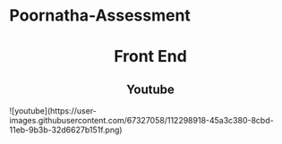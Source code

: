 # Poornatha-Assessment
<center><h1>Front End</h1></center>
<center><h2>Youtube</h2></center>
![youtube](https://user-images.githubusercontent.com/67327058/112298918-45a3c380-8cbd-11eb-9b3b-32d6627b151f.png)
